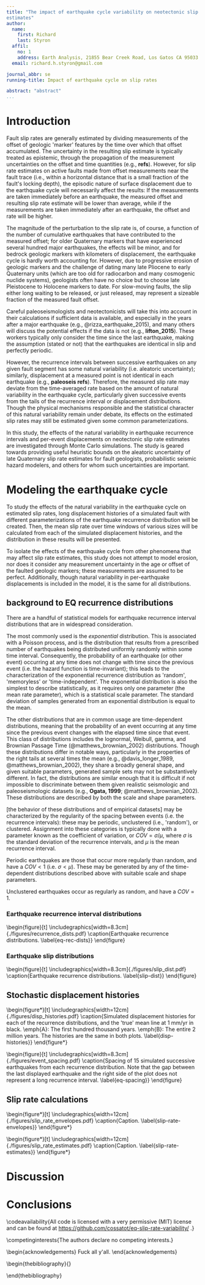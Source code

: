 ```yaml
---
title: "The impact of earthquake cycle variability on neotectonic slip rate 
estimates"
author:
  name:
    first: Richard
    last: Styron
  affil:
    no: 1
    address: Earth Analysis, 21855 Bear Creek Road, Los Gatos CA 95033 USA
  email: richard.h.styron@gmail.com

journal_abbr: se
running-title: Impact of earthquake cycle on slip rates

abstract: "abstract"
...
```


# Introduction

Fault slip rates are generally estimated by dividing measurements of the offset 
of geologic 'marker' features by the time over which that offset accumulated. 
The uncertainty in the resulting slip estimate is typically treated as 
epistemic, through the propagation of the measurement uncertainties on the 
offset and time quantities (e.g., **refs**). However, for slip rate estimates 
on active faults made from offset measurements near the fault trace (i.e., 
within a horizontal distance that is a small fraction of the fault's locking 
depth), the episodic nature of surface displacement due to the earthquake cycle 
will necessarily affect the results: If the measurements are taken immediately 
before an earthquake, the measured offset and resulting slip rate estimate will 
be lower than average, while if the measurements are taken immediately after an 
earthquake, the offset and rate will be higher.

The magnitude of the perturbation to the slip rate is, of course, a function of 
the number of cumulative earthquakes that have contributed to the measured 
offset; for older Quaternary markers that have experienced several hundred 
major earthquakes, the effects will be minor, and for bedrock geologic markers 
with kilometers of displacement, the earthquake cycle is hardly worth 
accounting for. However, due to progressive erosion of geologic markers and the 
challenge of dating many late Pliocene to early Quaternary units (which are too 
old for radiocarbon and many cosmogenic nuclide systems), geologists often have 
no choice but to choose late Pleistocene to Holocene markers to date. For 
slow-moving faults, the slip either long waiting to be released, or just 
released, may represent a sizeable fraction of the measured fault offset.

Careful paleoseismologists and neotectonicists will take this into account in 
their calculations if sufficient data is available, and especially in the years 
after a major earthquake (e.g., @rizza_earthquake_2015), and many others will 
discuss the potential effects if the data is not (e.g., **lifton_2015**). These 
workers typically only consider the time since the last earthquake, making the 
assumption (stated or not) that the earthquakes are identical in slip and 
perfectly periodic. 

However, the recurrence intervals between successive earthquakes on any given 
fault segment has some natural variability (i.e. aleatoric uncertainty); 
similarly, displacement at a measured point is not identical in each earthquake 
(e.g., **paleoseis refs**). Therefore, the measured slip rate may deviate from 
the time-averaged rate based on the amount of natural variability in the 
earthquake cycle, particularly given successive events from the tails of the 
recurrence interval or displacement distributions. Though the physical 
mechanisms responsible and the statistical character of this natural 
variability remain under debate, its effects on the estimated slip rates may 
still be estimated given some common parameterizations.

In this study, the effects of the natural variability in earthquake recurrence 
intervals and per-event displacements on neotectonic slip rate estimates are 
investigated through Monte Carlo simulations. The study is geared towards 
providing useful heuristic bounds on the aleatoric uncertainty of late 
Quaternary slip rate estimates for fault geologists, probabilistic seismic 
hazard modelers, and others for whom such uncertainties are important.

# Modeling the earthquake cycle

To study the effects of the natural variability in the earthquake cycle on 
estimated slip rates, long displacement histories of a simulated fault with 
different parameterizations of the earthquake recurrence distribution will be 
created. Then, the mean slip rate over time windows of various sizes will be 
calculated from each of the simulated displacement histories, and the 
distribution in these results will be presented.

To isolate the effects of the earthquake cycle from other phenomena that may 
affect slip rate estimates, this study does not attempt to model erosion, nor 
does it consider any measurement uncertainty in the age or offset of the 
faulted geologic markers; these measurements are assumed to be perfect. 
Additionally, though natural variability in per-earthquake displacements is 
included in the model, it is the same for all distributions. 

## background to EQ recurrence distributions

There are a handful of statistical models for earthquake recurrence interval 
distributions that are in widespread consideration. 

The most commonly used is the *exponential* distribution. This is associated 
with a Poisson process, and is the distribution that results from a prescribed 
number of earthquakes being distributed uniformly randomly within some time 
interval. Consequently, the probability of an earthquake (or other event) 
occurring at any time does not change with time since the previous event (i.e. 
the hazard function is time-invariant); this leads to the characterization of 
the exponential recurrence distribution as 'random', 'memoryless' or 
'time-independent'. The exponential distribution is also the simplest to 
describe statistically, as it requires only one parameter (the mean rate 
parameter), which is a statistical scale parameter. The standard deviation of 
samples generated from an exponential distribution is equal to the mean.

The other distributions that are in common usage are time-dependent 
distributions, meaning that the probability of an event occurring at any time 
since the previous event changes with the elapsed time since that event. This 
class of distributions includes the lognormal, Weibull, gamma, and Brownian 
Passage Time (@matthews_brownian_2002) distributions. Though these 
distributions differ in notable ways, particularly in the properties of the 
right tails at several times the mean (e.g., @davis_longer_1989, 
@matthews_brownian_2002), they share a broadly general shape, and given 
suitable parameters, generated sample sets may not be substantively different. 
In fact, the distributions are similar enough that it is difficult if not 
impossible to discriminate between them given realistic seismologic and 
paleoseismologic datasets (e.g., **Ogata, 1999**; @matthews_brownian_2002). 
These distributions are described by both the scale and shape parameters.

[the behavior of these distributions and of empirical datasets] may be 
characterized by the regularity of the spacing between events (i.e. the 
recurrence intervals): these may be periodic, unclustered (i.e., 'random'), or 
clustered. Assignment into these categories is typically done with a parameter 
known as the coefficient of variation, or $COV = \sigma / \mu$, where $\sigma$ 
is the standard deviation of the recurrence intervals, and $\mu$ is the mean 
recurrence interval.

Periodic earthquakes are those that occur more regularly than random, and have 
a $COV < 1$ (i.e. $\sigma < \mu$). These may be generated by any of the 
time-dependent distributions described above with suitable scale and shape 
parameters.

Unclustered earthquakes occur as regularly as random, and have a $COV=1$. 



### Earthquake recurrence interval distributions


\begin{figure}[t]
\includegraphics[width=8.3cm]{./figures/recurrence_dists.pdf}
\caption{Earthquake recurrence distributions. \label{eq-rec-dists}}
\end{figure}

### Earthquake slip distributions

\begin{figure}[t]
\includegraphics[width=8.3cm]{./figures/slip_dist.pdf}
\caption{Earthquake recurrence distributions. \label{slip-dist}}
\end{figure}


## Stochastic displacement histories

\begin{figure*}[t]
  \includegraphics[width=12cm]{./figures/disp_histories.pdf}
  \caption{Simulated displacement histories for each of the recurrence 
  distributions, and the 'true' mean line at 1 mm/yr in black. \emph{A}: The 
  first hundred thousand years. \emph{B}: The entire 2 million years. The 
  histories are the same in both plots. \label{disp-histories}}
\end{figure*}

\begin{figure}[t]
  \includegraphics[width=8.3cm]{./figures/event_spacing.pdf}
  \caption{Spacing of 15 simulated successive earthquakes from each recurrence 
  distribution. Note that the gap between the last displayed earthquake and the 
  right side of the plot does not represent a long recurrence interval. 
  \label{eq-spacing}}
\end{figure}


## Slip rate calculations

\begin{figure*}[t]
  \includegraphics[width=12cm]{./figures/slip_rate_envelopes.pdf}
  \caption{Caption. \label{slip-rate-envelopes}}
\end{figure*}


\begin{figure*}[t]
  \includegraphics[width=12cm]{./figures/slip_rate_estimates.pdf}
  \caption{Caption. \label{slip-rate-estimates}}
\end{figure*}


# Discussion

# Conclusions


\codeavailability{All code is licensed with a very permissive (MIT) license and 
can be found at https://github.com/cossatot/eq-slip-rate-variability/ .}

\competinginterests{The authors declare no competing interests.}

\begin{acknowledgements}
Fuck all y'all.
\end{acknowledgements}


\begin{thebibliography}{}

\end{thebibliography}
